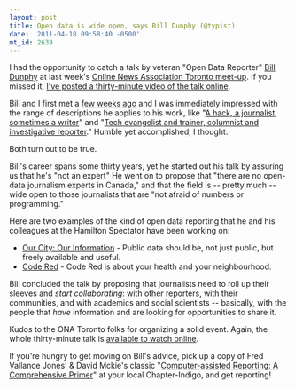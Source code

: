 ```yaml
---
layout: post
title: Open data is wide open, says Bill Dunphy (@typist)
date: '2011-04-18 09:58:40 -0500'
mt_id: 2639
---
```


I had the opportunity to catch a talk by veteran "Open Data Reporter" [Bill Dunphy](http://www.billdunphy.ca/) at last week's [Online News Association Toronto meet-up](http://www.meetup.com/ONA-Toronto/). If you missed it, [I've posted a thirty-minute video of the talk online](http://www.youtube.com/watch?v=kHiroXWBmfE).

Bill and I first met a [few weeks ago](http://www.phillipadsmith.com/2011/03/help-wanted-canadian-media-organization-to-lead-on-open-data.html) and I was immediately impressed with the range of descriptions he applies to his work, like "[A hack, a journalist, sometimes a writer](http://twitter.com/typist)" and "[Tech evangelist and trainer, columnist and investigative reporter](http://ca.linkedin.com/in/billdunphy)." Humble yet accomplished, I thought.

Both turn out to be true.

Bill's career spans some thirty years, yet he started out his talk by assuring us that he's "not an expert" He went on to propose that "there are no open-data journalism experts in Canada," and that the field is -- pretty much -- wide open to those journalists that are "not afraid of numbers or programming."

Here are two examples of the kind of open data reporting that he and his colleagues at the Hamilton Spectator have been working on:

* [Our City: Our Information](http://www.thespec.com/topic/ourcity) - Public data should be, not just public, but freely available and useful.
* [Code Red](http://www.thespec.com/topic/codered) - Code Red is about your health and your neighbourhood.

Bill concluded the talk by proposing that journalists need to roll up their sleeves and _start collaborating_: with other reporters, with their communities, and with academics and social scientists -- basically, with the people that _have_ information and are looking for opportunities to share it.

Kudos to the ONA Toronto folks for organizing a solid event. Again, the whole thirty-minute talk is [available to watch online](http://www.youtube.com/watch?v=kHiroXWBmfE).

If you're hungry to get moving on Bill's advice, pick up a copy of Fred Vallance Jones' & David Mckie's classic "[Computer-assisted Reporting: A Comprehensive Primer](http://www.chapters.indigo.ca/books/Computer-assisted-Reporting-Comprehensive-Primer-Fred-Vallance-Jones-David-McKie/9780195424577-item.html)" at your local Chapter-Indigo, and get reporting!
